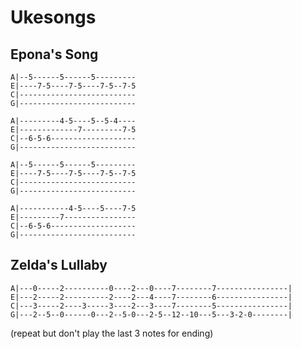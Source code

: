 # Ukesongs

## Epona's Song

    A|--5------5------5---------
    E|----7-5----7-5----7-5--7-5
    C|--------------------------
    G|--------------------------

    A|---------4-5----5--5-4----
    E|-------------7---------7-5
    C|--6-5-6-------------------
    G|--------------------------

    A|--5------5------5---------
    E|----7-5----7-5----7-5--7-5
    C|--------------------------
    G|--------------------------

    A|-----------4-5----5----7-5
    E|---------7----------------
    C|--6-5-6-------------------
    G|--------------------------

## Zelda's Lullaby

    A|---0-----2----------0----2---0----7--------7----------------|
    E|---2-----2----------2----2---4----7--------6----------------|
    C|---3-----2----3-----3----2---3----7--------5----------------|
    G|---2--5--0------0---2--5-0---2-5--12--10---5---3-2-0--------|

(repeat but don't play the last 3 notes for ending)
